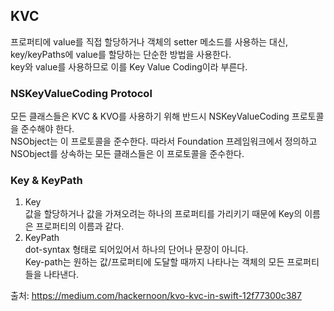 ## KVC  
프로퍼티에 value를 직접 할당하거나 객체의 setter 메소드를 사용하는 대신, key/keyPaths에 value를 할당하는 단순한 방법을 사용한다.  
key와 value를 사용하므로 이를 Key Value Coding이라 부른다.  
  
  
### NSKeyValueCoding Protocol  
모든 클래스들은 KVC & KVO를 사용하기 위해 반드시 NSKeyValueCoding 프로토콜을 준수해야 한다.  
NSObject는 이 프로토콜을 준수한다. 따라서 Foundation 프레임워크에서 정의하고 NSObject를 상속하는 모든 클래스들은 이 프로토콜을 준수한다.  
  
### Key & KeyPath  
1. Key  
값을 할당하거나 값을 가져오려는 하나의 프로퍼티를 가리키기 때문에 Key의 이름은 프로퍼티의 이름과 같다.  
2. KeyPath  
dot-syntax 형태로 되어있어서 하나의 단어나 문장이 아니다.  
Key-path는 원하는 값/프로퍼티에 도달할 때까지 나타나는 객체의 모든 프로퍼티들을 나타낸다.  
  
  
  
출처: https://medium.com/hackernoon/kvo-kvc-in-swift-12f77300c387  